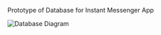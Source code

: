 Prototype of Database for Instant Messenger App

![Database Diagram](D:/изтеглени/msgdb.drawio.png)
